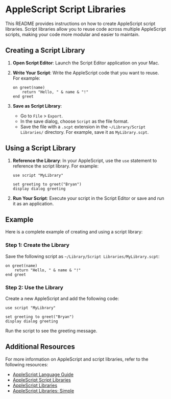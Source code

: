 # AppleScript Script Libraries

This README provides instructions on how to create AppleScript script libraries. Script libraries allow you to reuse code across multiple AppleScript scripts, making your code more modular and easier to maintain.

## Creating a Script Library

1. **Open Script Editor**: Launch the Script Editor application on your Mac.

2. **Write Your Script**: Write the AppleScript code that you want to reuse. For example:

    ```applescript
    on greet(name)
        return "Hello, " & name & "!"
    end greet
    ```

3. **Save as Script Library**:
    - Go to `File` > `Export`.
    - In the save dialog, choose `Script` as the file format.
    - Save the file with a `.scpt` extension in the `~/Library/Script Libraries/` directory. For example, save it as `MyLibrary.scpt`.

## Using a Script Library

1. **Reference the Library**: In your AppleScript, use the `use` statement to reference the script library. For example:

    ```applescript
    use script "MyLibrary"

    set greeting to greet("Bryan")
    display dialog greeting
    ```

2. **Run Your Script**: Execute your script in the Script Editor or save and run it as an application.

## Example

Here is a complete example of creating and using a script library:

### Step 1: Create the Library

Save the following script as `~/Library/Script Libraries/MyLibrary.scpt`:

```applescript
on greet(name)
    return "Hello, " & name & "!"
end greet
```

### Step 2: Use the Library

Create a new AppleScript and add the following code:

```applescript
use script "MyLibrary"

set greeting to greet("Bryan")
display dialog greeting
```

Run the script to see the greeting message.

## Additional Resources

For more information on AppleScript and script libraries, refer to the following resources:
- [AppleScript Language Guide](https://developer.apple.com/library/archive/documentation/AppleScript/Conceptual/AppleScriptLangGuide/introduction/ASLR_intro.html)
- [AppleScript Script Libraries](https://developer.apple.com/library/archive/documentation/AppleScript/Conceptual/AppleScriptLangGuide/conceptual/ASLR_script_libraries.html)
- [AppleScript Libraries](https://macosxautomation.com/mavericks/libraries/index.html)
- [AppleScript Libraries: Simple](https://macosxautomation.com/mavericks/libraries/simple.html)
